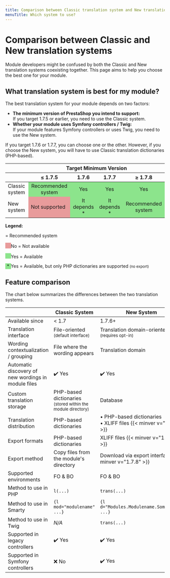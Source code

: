 ```yaml
---
title: Comparison between Classic translation system and New translation system
menuTitle: Which system to use?
---
```


# Comparison between Classic and New translation systems

Module developers might be confused by both the Classic and New translation systems coexisting together. This page aims to help you choose the best one for your module. 

## What translation system is best for my module?

The best translation system for your module depends on two factors:

- **The minimum version of PrestaShop you intend to support:**  
  If you target 1.7.5 or earlier, you need to use the Classic system.
- **Whether your module uses Symfony controllers / Twig:**  
  If your module features Symfony controllers or uses Twig, you need to use the New system.

If you target 1.7.6 or 1.7.7, you can choose one or the other. However, if you choose the New system, you will have to use Classic translation dictionaries (PHP-based).

<style type="text/css">
.support-yes, .example-yes {
  background-color: #8ce48c;
  text-align: center;
}
.support-no, .example-no {
  background-color: #e89b9b;
}
.example-yes, .example-no {
  display: inline-block;
  width: 1.1rem; 
  height: 1.1rem;
  margin-bottom: -2px;
}
</style>

<table>
  <thead>
    <tr>
      <th></th>
      <th colspan="9" style="text-align:center">Target Minimum Version</th>
    </tr>
    <tr class="h-version-titles">
      <th></th>
      <th>&le;&nbsp;1.7.5</th>
      <th>1.7.6</th>
      <th>1.7.7</th>
      <th>&ge;&nbsp;1.7.8</th>
    </tr>
  </thead>
<tbody>
  <tr>
    <td>Classic system</td>
    <td class="support-yes">
      <i class="fa fa-check" aria-hidden="true" title="Recommended system"></i>
      <span class="sr-only">Recommended system</span>
    </td>
    <td class="support-yes"><span class="sr-only">Yes</span></td>
    <td class="support-yes"><span class="sr-only">Yes</span></td>
    <td class="support-yes"><span class="sr-only">Yes</span></td>
  </tr>
    <tr>
    <td>New system</td>
    <td class="support-no"><span class="sr-only">Not supported</span></td>
    <td class="support-yes"><span class="sr-only">It depends</span> * </td>
    <td class="support-yes"><span class="sr-only">It depends</span> * </td>
    <td class="support-yes">
      <i class="fa fa-check" aria-hidden="true" title="Recommended system"></i>
      <span class="sr-only">Recommended system</span>
    </td>
  </tr>
</tbody>
</table>

**Legend:**

<i class="fa fa-check" aria-hidden="true"></i> = Recommended system

<span class="example-no"></span><span class="sr-only">No</span> = Not available

<span class="example-yes"></span><span class="sr-only">Yes</span> = Available

<span class="example-yes"> * </span><span class="sr-only">Yes</span> = Available, but only PHP dictionaries are supported <small>(no export)</small>

## Feature comparison

The chart below summarizes the differences between the two translation systems.

&nbsp;    | Classic System | New System
--------|---------|------
Available since | < 1.7 | 1.7.6+
Translation interface | File-oriented<br><small>(default interface)</small> | Translation domain-oriented<br><small>(requires opt-in)</small>
Wording contextualization / grouping | File where the wording appears | Translation domain
Automatic discovery of new wordings in module files | ✔️ Yes | ✔️ Yes
Custom translation storage | PHP-based dictionaries<br><small>(stored within the module directory)</small> | Database
Translation distribution | PHP-based dictionaries | • PHP-based dictionaries<br>• XLIFF files {{< minver v="1.7.8" >}}
Export formats | PHP-based dictionaries | XLIFF files {{< minver v="1.7.8" >}}
Export method | Copy files from the module's directory | Download via export interface {{< minver v="1.7.8" >}}
Supported environments | FO & BO | FO & BO 
Method to use in PHP | `l(...)` | `trans(...)`
Method to use in Smarty | `{l mod="modulename" ...}` | `{l d="Modules.Modulename.Something" ...}`
Method to use in Twig | _N/A_ | `trans(...)`
Supported in legacy controllers | ✔️ Yes | ✔️ Yes
Supported in Symfony controllers | ❌ No | ✔️ Yes

